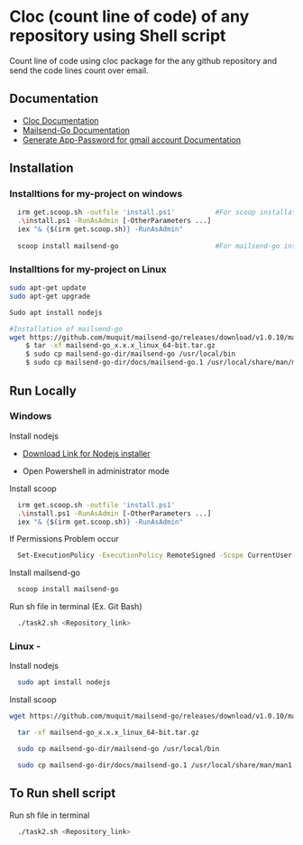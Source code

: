 # Cloc (count line of code) of any repository using Shell script

Count line of code using cloc package for the any github repository
and send the code lines count over email.

## Documentation

- [Cloc Documentation](https://github.com/AlDanial/cloc)    
- [Mailsend-Go Documentation](https://github.com/muquit/mailsend-go)
- [Generate App-Password for gmail account Documentation](https://stackoverflow.com/questions/60701936/error-invalid-login-application-specific-password-required)


## Installation

### Installtions for my-project on windows

```bash
  irm get.scoop.sh -outfile 'install.ps1'          #For scoop installation
  .\install.ps1 -RunAsAdmin [-OtherParameters ...]
  iex "& {$(irm get.scoop.sh)} -RunAsAdmin"
  
  scoop install mailsend-go                        #For mailsend-go installation using scoop

```
### Installtions for my-project on Linux

```bash
sudo apt-get update
sudo apt-get upgrade

Sudo apt install nodejs

#Installation of mailsend-go
wget https://github.com/muquit/mailsend-go/releases/download/v1.0.10/mailsend-go_1.0.10_linux-ARM.tar.gz #For linux arm 64 bit
    $ tar -xf mailsend-go_x.x.x_linux_64-bit.tar.gz
    $ sudo cp mailsend-go-dir/mailsend-go /usr/local/bin
    $ sudo cp mailsend-go-dir/docs/mailsend-go.1 /usr/local/share/man/man1


```
    
## Run Locally

### Windows 
Install nodejs 

 - [Download Link for Nodejs installer](https://nodejs.org/en/download)

- Open Powershell in administrator mode

Install scoop 

```bash
  irm get.scoop.sh -outfile 'install.ps1'
  .\install.ps1 -RunAsAdmin [-OtherParameters ...]
  iex "& {$(irm get.scoop.sh)} -RunAsAdmin"
```

If Permissions Problem occur
```bash
  Set-ExecutionPolicy -ExecutionPolicy RemoteSigned -Scope CurrentUser
```

Install mailsend-go

```bash
  scoop install mailsend-go
```
Run sh file in terminal (Ex. Git Bash)

```bash
  ./task2.sh <Repository_link>
```

### Linux - 

Install nodejs
```bash
  sudo apt install nodejs
```

Install scoop 

```bash
wget https://github.com/muquit/mailsend-go/releases/download/v1.0.10/mailsend-go_1.0.10_linux-ARM.tar.gz #For linux arm 64 bit
```
```bash
  tar -xf mailsend-go_x.x.x_linux_64-bit.tar.gz
```
```bash
  sudo cp mailsend-go-dir/mailsend-go /usr/local/bin
```
```bash
  sudo cp mailsend-go-dir/docs/mailsend-go.1 /usr/local/share/man/man1
```

## To Run shell script

Run sh file in terminal

```bash
  ./task2.sh <Repository_link>
```
